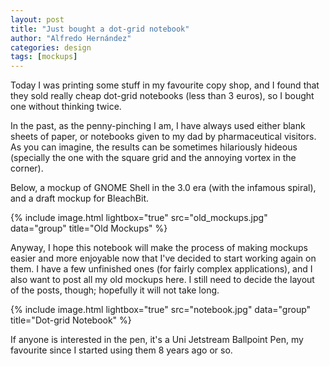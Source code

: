 ```yaml
---
layout: post
title: "Just bought a dot-grid notebook"
author: "Alfredo Hernández"
categories: design
tags: [mockups]
---
```


Today I was printing some stuff in my favourite copy shop, and I found that they sold really cheap dot-grid notebooks (less than 3 euros), so I bought one without thinking twice.

In the past, as the penny-pinching I am, I have always used either blank sheets of paper, or notebooks given to my dad by pharmaceutical visitors. As you can imagine, the results can be sometimes hilariously hideous (specially the one with the square grid and the annoying vortex in the corner).

Below, a mockup of GNOME Shell in the 3.0 era (with the infamous spiral), and a draft mockup for BleachBit.

{% include image.html lightbox="true" src="old_mockups.jpg" data="group" title="Old Mockups" %}

Anyway, I hope this notebook will make the process of making mockups easier and more enjoyable now that I've decided to start working again on them. I have a few unfinished ones (for fairly complex applications), and I also want to post all my old mockups here. I still need to decide the layout of the posts, though; hopefully it will not take long.

{% include image.html lightbox="true" src="notebook.jpg" data="group" title="Dot-grid Notebook" %}

If anyone is interested in the pen, it's a Uni Jetstream Ballpoint Pen, my favourite since I started using them 8 years ago or so.
